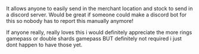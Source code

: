 It allows anyone to easily send in the merchant location and stock to send in a discord server. Would be great if someone could make a discord bot for this so nobody has to report this manually anymore!

If anyone really, really loves this i would definitely appreciate the more rings gamepass or double shards gamepass BUT definitely not required i just dont happen to have those yet.
